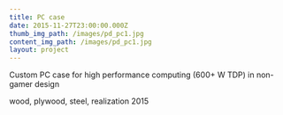 ```yaml
---
title: PC case
date: 2015-11-27T23:00:00.000Z
thumb_img_path: /images/pd_pc1.jpg
content_img_path: /images/pd_pc1.jpg
layout: project
---
```

Custom PC case for high performance computing (600+ W TDP) in non-gamer design

wood, plywood, steel, realization 2015
